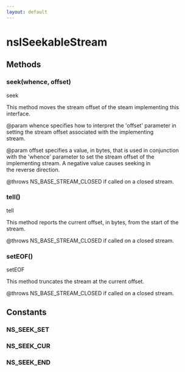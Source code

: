 ```yaml
---
layout: default
---
```


# nsISeekableStream #

## Methods ##

### seek(whence, offset) ###
  
 seek  
  
 This method moves the stream offset of the steam implementing this  
 interface.  
  
  @param whence specifies how to interpret the 'offset' parameter in  
                setting the stream offset associated with the implementing  
                stream.  
      
  @param offset specifies a value, in bytes, that is used in conjunction  
                with the 'whence' parameter to set the stream offset of the   
                implementing stream.  A negative value causes seeking in   
                the reverse direction.  
  
  @throws NS_BASE_STREAM_CLOSED if called on a closed stream.  
  

### tell() ###
  
 tell  
  
 This method reports the current offset, in bytes, from the start of the   
 stream.   
  
  @throws NS_BASE_STREAM_CLOSED if called on a closed stream.  
  

### setEOF() ###
  
 setEOF  
  
 This method truncates the stream at the current offset.  
  
  @throws NS_BASE_STREAM_CLOSED if called on a closed stream.  
  

## Constants ##

### NS_SEEK_SET ###

### NS_SEEK_CUR ###

### NS_SEEK_END ###
